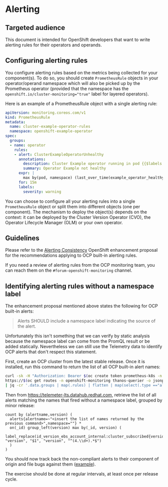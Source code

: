 # Alerting

## Targeted audience

This document is intended for OpenShift developers that want to write alerting rules for their operators and operands.

## Configuring alerting rules

You configure alerting rules based on the metrics being collected for your component(s). To do so, you should create `PrometheusRule` objects in your operator/operand namespace which will also be picked up by the Prometheus operator (provided that the namespace has the `openshift.io/cluster-monitoring="true"` label for layered operators).

Here is an example of a PrometheusRule object with a single alerting rule:

```yaml
apiVersion: monitoring.coreos.com/v1
kind: PrometheusRule
metadata:
  name: cluster-example-operator-rules
  namespace: openshift-example-operator
spec:
  groups:
  - name: operator
    rules:
    - alert: ClusterExampleOperatorUnhealthy
      annotations:
        description: Cluster Example operator running in pod {{$labels.namespace}}/{{$labels.pods}} is not healthy.
        summary: Operator Example not healthy
      expr: |
        max by(pod, namespace) (last_over_time(example_operator_healthy[5m])) == 0
      for: 15m
      labels:
        severity: warning
```

You can choose to configure all your alerting rules into a single `PrometheusRule` object or split them into different objects (one per component). The mechanism to deploy the object(s) depends on the context: it can be deployed by the Cluster Version Operator (CVO), the Operator Lifecycle Manager (OLM) or your own operator.

## Guidelines

Please refer to the [Alerting Consistency](https://github.com/openshift/enhancements/blob/master/enhancements/monitoring/alerting-consistency.md) OpenShift enhancement proposal for the recommendations applying to OCP built-in alerting rules.

If you need a review of alerting rules from the OCP monitoring team, you can reach them on the `#forum-openshift-monitoring` channel.

## Identifying alerting rules without a namespace label

The enhancement proposal mentioned above states the following for OCP built-in alerts:

> Alerts SHOULD include a namespace label indicating the source of the alert.

Unfortunately this isn't something that we can verify by static analysis because the namespace label can come from the PromQL result or be added statically. Nevertheless we can still use the Telemetry data to identify OCP alerts that don't respect this statement.

First, create an OCP cluster from the latest stable release. Once it is installed, run this command to return the list of all OCP built-in alert names:

```bash
curl -sk -H "Authorization: Bearer $(oc create token prometheus-k8s -n openshift-monitoring)" \
https://$(oc get routes -n openshift-monitoring thanos-querier -o jsonpath='{.status.ingress[0].host}')/api/v1/rules \
| jq -cr '.data.groups | map(.rules) | flatten | map(select(.type =="alerting")) | map(.name) | unique |join("|")'
```

Then from https://telemeter-lts.datahub.redhat.com, retrieve the list of all alerts matching the names that fired without a namespace label, grouped by minor release:

```
count by (alertname,version) (
  alerts{alertname=~"<insert the list of names returned by the previous command>",namespace=""} *
  on(_id) group_left(version) max by(_id, version) (
    label_replace(id_version_ebs_account_internal:cluster_subscribed{version=~"4.\d\d.*"}, "version", "$1", "version", "^(4.\\d+).*$")
  )
)
```

You should now track back the non-compliant alerts to their component of origin and file bugs against them ([example](https://issues.redhat.com/browse/OCPBUGS-17191)).

The exercise should be done at regular intervals, at least once per release cycle.
